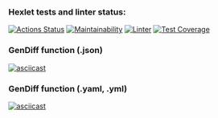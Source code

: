 ### Hexlet tests and linter status:
[![Actions Status](https://github.com/Tati92-L/frontend-project-lvl2/workflows/hexlet-check/badge.svg)](https://github.com/Tati92-L/frontend-project-lvl2/actions)
[![Maintainability](https://api.codeclimate.com/v1/badges/a99a88d28ad37a79dbf6/maintainability)](https://codeclimate.com/github/codeclimate/codeclimate/maintainability)
[![Linter](https://github.com/Tati92-L/frontend-project-lvl2/actions/workflows/nodejs.yml/badge.svg)](https://github.com/Tati92-L/frontend-project-lvl2/actions/workflows/nodejs.yml) 
[![Test Coverage](https://api.codeclimate.com/v1/badges/a99a88d28ad37a79dbf6/test_coverage)](https://codeclimate.com/github/codeclimate/codeclimate/test_coverage)
### GenDiff function (.json)
[![asciicast](    https://asciinema.org/a/VXwvI7cQiNQI8EVAB6tZVGCKw.svg)](https://asciinema.org/a/VXwvI7cQiNQI8EVAB6tZVGCKw)
### GenDiff function (.yaml, .yml)
[![asciicast](https://asciinema.org/a/Q0CmZeUGlgySVSdJ1JOGSxoxm.svg)](https://asciinema.org/a/Q0CmZeUGlgySVSdJ1JOGSxoxm)

    


